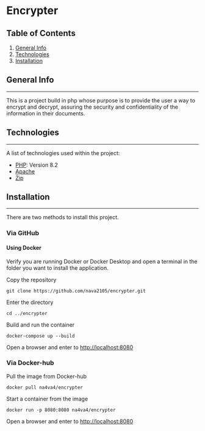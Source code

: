 # Encrypter
## Table of Contents
1. [General Info](#general-info)
2. [Technologies](#technologies)
3. [Installation](#installation)
## General Info
***
This is a project build in php whose purpose is to provide the user a way to encrypt and decrypt, assuring the security and confidentiality of the information in their documents.
## Technologies
***
A list of technologies used within the project:
* [PHP](https://www.php.net): Version 8.2
* [Apache](https://httpd.apache.org)
* [Zip](https://www.php.net/manual/es/book.zip.php)
## Installation
***
There are two methods to install this project.
### Via GitHub
#### Using Docker
Verify you are running Docker or Docker Desktop and open a terminal in the folder you want to install the application.

Copy the repository
```
git clone https://github.com/nava2105/encrypter.git
```
Enter the directory
```
cd ../encrypter
```
Build and run the container
```
docker-compose up --build
```
Open a browser and enter to
[http://localhost:8080](http://localhost:8080)
### Via Docker-hub
Pull the image from Docker-hub
```
docker pull na4va4/encrypter
```
Start a container from the image
```
docker run -p 8080:8080 na4va4/encrypter
```
Open a browser and enter to
[http://localhost:8080](http://localhost:8080)
